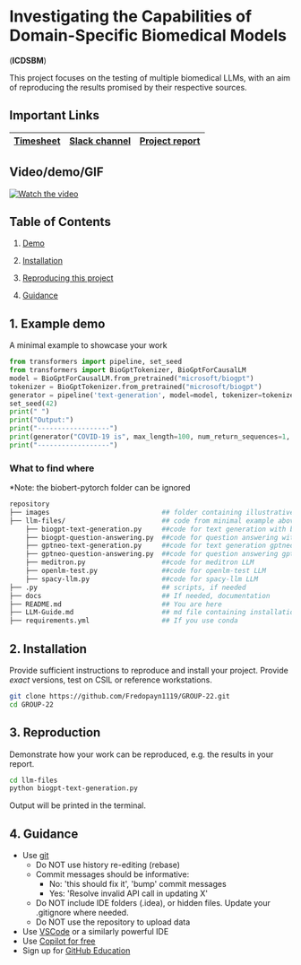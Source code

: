 # Investigating the Capabilities of Domain-Specific Biomedical Models
(**ICDSBM**)

This project focuses on the testing of multiple biomedical LLMs, with an aim of reproducing the results promised by their respective sources.

## Important Links

| [Timesheet](https://1sfu-my.sharepoint.com/:x:/g/personal/kabhishe_sfu_ca/EZ18ilpzUUFLubG8GtTbF6EB2QN-h6d7j62JO3VCog0bbA?e=TdwjVf) | [Slack channel](https://app.slack.com/client/T05JYJAF22G/C05TGR37XPW/docs/Qp:F05TT3JHM17) | [Project report](https://www.overleaf.com/project/650ca3406716f07f3579dc3e) |
|-----------|---------------|-------------------------|



## Video/demo/GIF
[![Watch the video](https://img.youtube.com/vi/4s8bsLcHxwQ/maxresdefault.jpg)](https://youtu.be/4s8bsLcHxwQ)



## Table of Contents
1. [Demo](#demo)

2. [Installation](#installation)

3. [Reproducing this project](#repro)

4. [Guidance](#guide)


<a name="demo"></a>
## 1. Example demo

A minimal example to showcase your work

```python
from transformers import pipeline, set_seed
from transformers import BioGptTokenizer, BioGptForCausalLM
model = BioGptForCausalLM.from_pretrained("microsoft/biogpt")
tokenizer = BioGptTokenizer.from_pretrained("microsoft/biogpt")
generator = pipeline('text-generation', model=model, tokenizer=tokenizer)
set_seed(42)
print(" ")
print("Output:")
print("------------------")
print(generator("COVID-19 is", max_length=100, num_return_sequences=1, do_sample=True))
print("------------------")
```

### What to find where

*Note: the biobert-pytorch folder can be ignored

```bash
repository
├── images                            ## folder containing illustrative images used in the LLM-Guide.md file
├── llm-files/                        ## code from minimal example above: to run text generation with a prompt using BioGPT
    ├── biogpt-text-generation.py     ##code for text generation with bioGPT LLM
    ├── biogpt-question-answering.py  ##code for question answering with bioGPT LLM
    ├── gptneo-text-generation.py     ##code for text generation gptneo LLM
    ├── gptneo-question-answering.py  ##code for question answering gptneo LLM
    ├── meditron.py                   ##code for meditron LLM
    ├── openlm-test.py                ##code for openlm-test LLM
    ├── spacy-llm.py                  ##code for spacy-llm LLM
├── .py                               ## scripts, if needed
├── docs                              ## If needed, documentation   
├── README.md                         ## You are here
├── LLM-Guide.md                      ## md file containing installation and running instructions for each LLM
├── requirements.yml                  ## If you use conda
```

<a name="installation"></a>

## 2. Installation

Provide sufficient instructions to reproduce and install your project. 
Provide _exact_ versions, test on CSIL or reference workstations.

```bash
git clone https://github.com/Fredopayn1119/GROUP-22.git
cd GROUP-22
```

<a name="repro"></a>
## 3. Reproduction
Demonstrate how your work can be reproduced, e.g. the results in your report.
```bash
cd llm-files
python biogpt-text-generation.py
```
Output will be printed in the terminal.

<a name="guide"></a>
## 4. Guidance

- Use [git](https://git-scm.com/book/en/v2)
    - Do NOT use history re-editing (rebase)
    - Commit messages should be informative:
        - No: 'this should fix it', 'bump' commit messages
        - Yes: 'Resolve invalid API call in updating X'
    - Do NOT include IDE folders (.idea), or hidden files. Update your .gitignore where needed.
    - Do NOT use the repository to upload data
- Use [VSCode](https://code.visualstudio.com/) or a similarly powerful IDE
- Use [Copilot for free](https://dev.to/twizelissa/how-to-enable-github-copilot-for-free-as-student-4kal)
- Sign up for [GitHub Education](https://education.github.com/) 
